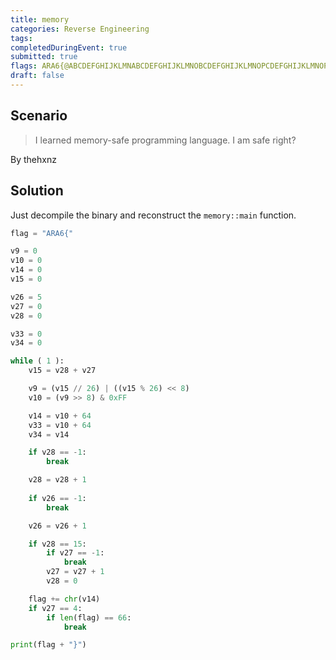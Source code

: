 ```yaml
---
title: memory
categories: Reverse Engineering
tags: 
completedDuringEvent: true
submitted: true
flags: ARA6{@ABCDEFGHIJKLMNABCDEFGHIJKLMNOBCDEFGHIJKLMNOPCDEFGHIJKLMNOPQD}
draft: false
---
```

## Scenario

> I learned memory-safe programming language. I am safe right?

By thehxnz

## Solution

Just decompile the binary and reconstruct the `memory::main` function.

```py
flag = "ARA6{"

v9 = 0
v10 = 0
v14 = 0
v15 = 0

v26 = 5
v27 = 0
v28 = 0

v33 = 0
v34 = 0

while ( 1 ):
    v15 = v28 + v27

    v9 = (v15 // 26) | ((v15 % 26) << 8)
    v10 = (v9 >> 8) & 0xFF

    v14 = v10 + 64
    v33 = v10 + 64
    v34 = v14

    if v28 == -1:
        break

    v28 = v28 + 1
    
    if v26 == -1:
        break

    v26 = v26 + 1

    if v28 == 15:
        if v27 == -1:
            break
        v27 = v27 + 1
        v28 = 0

    flag += chr(v14)
    if v27 == 4:
        if len(flag) == 66:
            break

print(flag + "}")
```